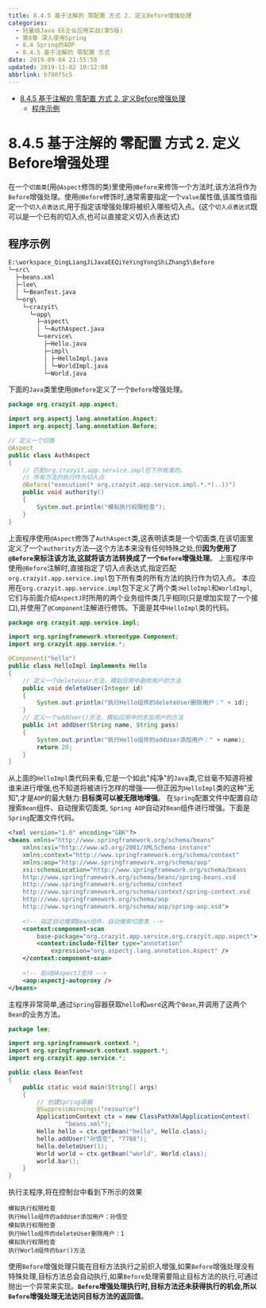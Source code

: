 ```yaml
---
title: 8.4.5 基于注解的 零配置 方式 2. 定义Before增强处理
categories: 
  - 轻量级Java EE企业应用实战(第5版)
  - 第8章 深入使用Spring
  - 8.4 Spring的AOP
  - 8.4.5 基于注解的 零配置 方式
date: 2019-09-04 21:55:58
updated: 2019-11-02 10:12:08
abbrlink: b708f5c5
---
```

<div id='my_toc'>

- [8.4.5 基于注解的 零配置 方式 2. 定义Before增强处理](/JavaReadingNotes/b708f5c5/#8-4-5-基于注解的-零配置-方式-2-定义Before增强处理)
    - [程序示例](/JavaReadingNotes/b708f5c5/#程序示例)

</div>
<!--more-->
<script>if (navigator.platform.toLowerCase() == 'win32'){document.getElementById('my_toc').style.display = 'none';}</script>

<!--end-->
<!--SSTStart-->
# 8.4.5 基于注解的 零配置 方式 2. 定义Before增强处理 #
在一个`切面类`(用`@Aspect`修饰的类)里使用`@Before`来修饰一个方法时,该方法将作为`Before`增强处理。使用`@Before`修饰时,通常需要指定一个`value`属性值,该属性值指定一个`切入点表达式`,用于指定该增强处理将被织入哪些切入点。(这个`切入点表达式`既可以是一个已有的切入点,也可以直接定义切入点表达式)
## 程序示例 ##
```cmd
E:\workspace_QingLiangJiJavaEEQiYeYingYongShiZhang5\Before
└─src\
  ├─beans.xml
  ├─lee\
  │ └─BeanTest.java
  └─org\
    └─crazyit\
      └─app\
        ├─aspect\
        │ └─AuthAspect.java
        └─service\
          ├─Hello.java
          ├─impl\
          │ ├─HelloImpl.java
          │ └─WorldImpl.java
          └─World.java
```
下面的`Java`类里使用`@Before`定义了一个`Before`增强处理。
```java
package org.crazyit.app.aspect;

import org.aspectj.lang.annotation.Aspect;
import org.aspectj.lang.annotation.Before;

// 定义一个切面
@Aspect
public class AuthAspect
{
    // 匹配org.crazyit.app.service.impl包下所有类的、
    // 所有方法的执行作为切入点
    @Before("execution(* org.crazyit.app.service.impl.*.*(..))")
    public void authority()
    {
        System.out.println("模拟执行权限检查");
    }
}
```
上面程序使用`@Aspect`修饰了`AuthAspect`类,这表明该类是一个切面类,在该切面里定义了一个`authority`方法—这个方法本来没有任何特殊之处,但**因为使用了`@Before`来标注该方法,这就将该方法转换成了一个`Before`增强处理**。
上面程序中使用`@Before`注解时,直接指定了切入点表达式,指定匹配`org.crazyit.app.service.impl`包下所有类的所有方法的执行作为切入点。
本应用在`org.crazyit.app.service.impl`包下定义了两个类:`HelloImpl`和`WorldImpl`,它们与前面介绍`AspectJ`时所用的两个业务组件类几乎相同(只是增加实现了一个接口),并使用了`@Component`注解进行修饰。下面是其中`HelloImpl`类的代码。
```java
package org.crazyit.app.service.impl;

import org.springframework.stereotype.Component;
import org.crazyit.app.service.*;

@Component("hello")
public class HelloImpl implements Hello
{
    // 定义一个deleteUser方法，模拟应用中删除用户的方法
    public void deleteUser(Integer id)
    {
        System.out.println("执行Hello组件的deleteUser删除用户：" + id);
    }
    // 定义一个addUser()方法，模拟应用中的添加用户的方法
    public int addUser(String name, String pass)
    {
        System.out.println("执行Hello组件的addUser添加用户：" + name);
        return 20;
    }
}
```
从上面的`HelloImpl`类代码来看,它是一个如此"纯净"的`Java`类,它丝毫不知道将被谁来进行增强,也不知道将被进行怎样的增强——但正因为`HelloImpl`类的这种"无知",才是`AOP`的最大魅力:**目标类可以被无限地增强**。
在`Spring`配置文件中配置自动搜索`Bean`组件、自动搜索切面类, `Spring AOP`自动对`Bean`组件进行增强。下面是`Spring`配置文件代码。
```xml
<?xml version="1.0" encoding="GBK"?>
<beans xmlns="http://www.springframework.org/schema/beans"
    xmlns:xsi="http://www.w3.org/2001/XMLSchema-instance"
    xmlns:context="http://www.springframework.org/schema/context"
    xmlns:aop="http://www.springframework.org/schema/aop"
    xsi:schemaLocation="http://www.springframework.org/schema/beans 
	http://www.springframework.org/schema/beans/spring-beans.xsd
	http://www.springframework.org/schema/context
	http://www.springframework.org/schema/context/spring-context.xsd
	http://www.springframework.org/schema/aop
	http://www.springframework.org/schema/aop/spring-aop.xsd">
    
    <!-- 指定自动搜索Bean组件、自动搜索切面类 -->
    <context:component-scan
        base-package="org.crazyit.app.service,org.crazyit.app.aspect">
        <context:include-filter type="annotation"
            expression="org.aspectj.lang.annotation.Aspect" />
    </context:component-scan>
    
    <!-- 启动@AspectJ支持 -->
    <aop:aspectj-autoproxy />
</beans>
```
主程序非常简单,通过`Spring`容器获取`hello`和`word`这两个`Bean`,并调用了这两个`Bean`的业务方法。
```java
package lee;

import org.springframework.context.*;
import org.springframework.context.support.*;
import org.crazyit.app.service.*;

public class BeanTest
{
    public static void main(String[] args)
    {
        // 创建Spring容器
        @SuppressWarnings("resource")
        ApplicationContext ctx = new ClassPathXmlApplicationContext(
                "beans.xml");
        Hello hello = ctx.getBean("hello", Hello.class);
        hello.addUser("孙悟空", "7788");
        hello.deleteUser(1);
        World world = ctx.getBean("world", World.class);
        world.bar();
    }
}
```
执行主程序,将在控制台中看到下所示的效果
```
模拟执行权限检查
执行Hello组件的addUser添加用户：孙悟空
模拟执行权限检查
执行Hello组件的deleteUser删除用户：1
模拟执行权限检查
执行World组件的bar()方法
```
使用`Before`增强处理只能在目标方法执行之前织入增强,如果`Before`增强处理没有特殊处理,目标方法总会自动执行,如果`Before`处理需要阻止目标方法的执行,可通过抛出一个异常来实现。**`Before`增强处理执行时,目标方法还未获得执行的机会,所以`Before`增强处理无法访问目标方法的返回值**。

<!--SSTStop-->
